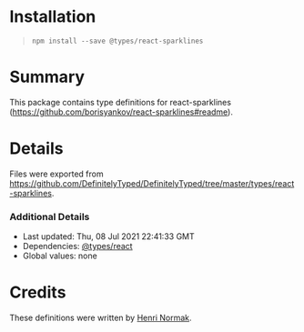 # Installation
> `npm install --save @types/react-sparklines`

# Summary
This package contains type definitions for react-sparklines (https://github.com/borisyankov/react-sparklines#readme).

# Details
Files were exported from https://github.com/DefinitelyTyped/DefinitelyTyped/tree/master/types/react-sparklines.

### Additional Details
 * Last updated: Thu, 08 Jul 2021 22:41:33 GMT
 * Dependencies: [@types/react](https://npmjs.com/package/@types/react)
 * Global values: none

# Credits
These definitions were written by [Henri Normak](https://github.com/henrinormak).
